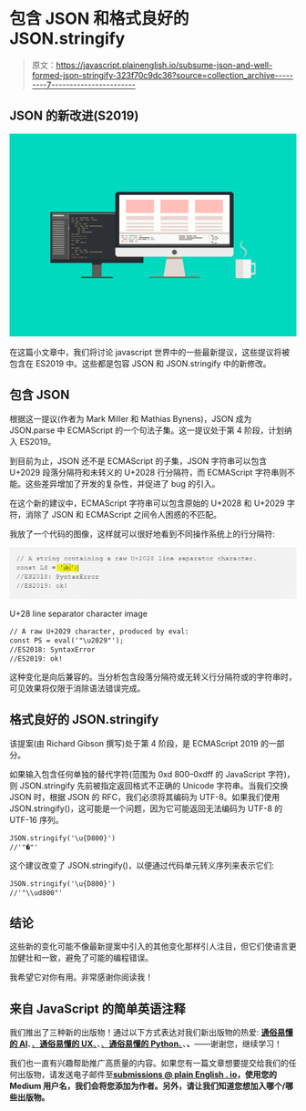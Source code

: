 # 包含 JSON 和格式良好的 JSON.stringify

> 原文：<https://javascript.plainenglish.io/subsume-json-and-well-formed-json-stringify-323f70c9dc36?source=collection_archive---------7----------------------->

## JSON 的新改进(S2019)

![](img/6b424bcba20ddd192d8c6cd0e1e1026f.png)

在这篇小文章中，我们将讨论 javascript 世界中的一些最新提议，这些提议将被包含在 ES2019 中。这些都是包容 JSON 和 JSON.stringify 中的新修改。

## 包含 JSON

根据这一提议(作者为 Mark Miller 和 Mathias Bynens)，JSON 成为 JSON.parse 中 ECMAScript 的一个句法子集。这一提议处于第 4 阶段，计划纳入 ES2019。

到目前为止，JSON 还不是 ECMAScript 的子集，JSON 字符串可以包含 U+2029 段落分隔符和未转义的 U+2028 行分隔符，而 ECMAScript 字符串则不能。这些差异增加了开发的复杂性，并促进了 bug 的引入。

在这个新的建议中，ECMAScript 字符串可以包含原始的 U+2028 和 U+2029 字符，消除了 JSON 和 ECMAScript 之间令人困惑的不匹配。

我放了一个代码的图像，这样就可以很好地看到不同操作系统上的行分隔符:

![](img/bcec28bdca12f207e30da5b04375d3d3.png)

U+28 line separator character image

```
// A raw U+2029 character, produced by eval:
const PS = eval('"\u2029"');
//ES2018: SyntaxError
//ES2019: ok!
```

这种变化是向后兼容的。当分析包含段落分隔符或无转义行分隔符或的字符串时，可见效果将仅限于消除语法错误完成。

## 格式良好的 JSON.stringify

该提案(由 Richard Gibson 撰写)处于第 4 阶段，是 ECMAScript 2019 的一部分。

如果输入包含任何单独的替代字符(范围为 0xd 800–0xdff 的 JavaScript 字符)，则 JSON.stringify 先前被指定返回格式不正确的 Unicode 字符串。当我们交换 JSON 时，根据 JSON 的 RFC，我们必须将其编码为 UTF-8。如果我们使用 JSON.stringify()，这可能是一个问题，因为它可能返回无法编码为 UTF-8 的 UTF-16 序列。

```
JSON.stringify('\u{D800}')
//'"�"'
```

这个建议改变了 JSON.stringify()，以便通过代码单元转义序列来表示它们:

```
JSON.stringify('\u{D800}')
//'"\\ud800"'
```

## 结论

这些新的变化可能不像最新提案中引入的其他变化那样引人注目，但它们使语言更加健壮和一致，避免了可能的编程错误。

我希望它对你有用。非常感谢你阅读我！

## **来自 JavaScript 的简单英语注释**

我们推出了三种新的出版物！通过以下方式表达对我们新出版物的热爱: [**通俗易懂的 AI**](https://medium.com/ai-in-plain-english)、[、**通俗易懂的 UX**、](https://medium.com/ux-in-plain-english)、[、**通俗易懂的 Python**、](https://medium.com/python-in-plain-english)、**、**——谢谢您，继续学习！

我们也一直有兴趣帮助推广高质量的内容。如果您有一篇文章想要提交给我们的任何出版物，请发送电子邮件至[**submissions @ plain English . io**](mailto:submissions@plainenglish.io)**，使用您的 Medium 用户名，我们会将您添加为作者。另外，请让我们知道您想加入哪个/哪些出版物。**